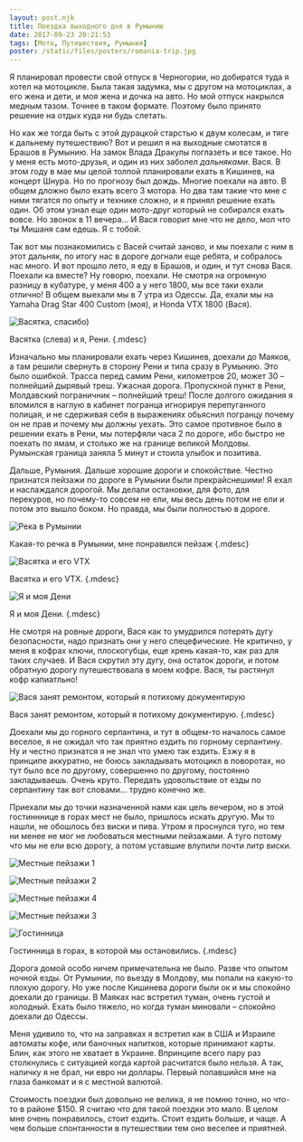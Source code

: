 ```yaml
---
layout: post.njk
title: Поездка выходного дня в Румынию
date: 2017-09-23 20:21:53
tags: [Мото, Путешествия, Румыния]
poster: /static/files/posters/romania-trip.jpg
---
```


Я планировал провести свой отпуск в Черногории, но добиратся туда я хотел на мотоцикле. Была такая задумка, мы с другом на мотоциклах, а его жена и дети, и моя жена и дочка на авто. Но мой отпуск накрылся медным тазом. Точнее в таком формате. Поэтому было принято решение на отдых куда ни будь слетать.

Но как же тогда быть с этой дурацкой старстью к двум колесам, и тяге к дальнему путешествию? Вот и решил я на выходные смотатся в Брашов в Румынию. На замок Влада Дракулы поглазеть и все такое. Но у меня есть мото-друзья, и один из них заболел *дальняками*. Вася. В этом году в мае мы целой толпой планировали ехать в Кишинев, на концерт Шнура. Но по прогнозу был дождь. Многие поехали на авто. В общем дложно было ехать всего 3 мотора. Но два там такие что мне с ними тягатся по опыту и технике сложно, и я принял решение ехать один. Об этом узнал еще один мото-друг который не собирался ехать вовсе. Но звонок в 11 вечера... И Вася говорит мне что не дело, мол что ты Мишаня сам едешь. Я с тобой.

Так вот мы познакомились с Васей считай заново, и мы поехали с ним в этот дальняк, по итогу нас в дороге догнали еще ребята, и собралось нас много. И вот прошло лето, я еду в Брашов, и один, и тут снова Вася. Поехали ка вместе? Ну говорю, поехали. Не смотря на огромную разницу в кубатуре, у меня 400 а у него 1800, мы все таки ехали отлично! В общем выехали мы в 7 утра из Одессы. Да, ехали мы на Yamaha Drag Star 400 Custom (моя), и Honda VTX 1800 (Вася).

![Васятка, спасибо)](/static/files/articles/romania-trip/IMG_2017-09-09_165541.jpg)

Васятка (слева) и я, Рени.
{.mdesc}

Изначально мы планировали ехать через Кишинев, доехали до Маяков, а там решили свернуть в сторону Рени и типа сразу в Румынию. Это было ошибкой. Трасса перед самим Рени, километров 20, может 30 – полнейший дырявый треш. Ужасная дорога. Пропускной пункт в Рени, Молдавский пограничник – полнейший треш! После долгого ожидания я вломился в наглую в кабинет погранца игнорируя перепуганного полицая, и не сдерживая себя в выражениях обьяснил погранцу почему он не прав и почему мы должны уехать. Это самое противное было в решении ехать в Рени, мы потерфяли часа 2 по дороге, ибо быстро не поехать по ямам, и столько же на границе великой Молдовы. Румынская граница заняла 5 минут и стоила улыбок и позитива.

Дальше, Румыния. Дальше хорошие дороги и спокойствие. Честно признатся пейзажи по дороге в Румынии были прекрайснешими! Я ехал и наслаждался дорогой. Мы делали остановки, для фото, для перекуров, но почему-то совсем не ели, мы весь день потом не ели и потом это вышло боком. Но правда, мы были полностью в дороге.

![Река в Румынии](/static/files/articles/romania-trip/IMG_2017-09-09_171155.jpg)

Какая-то речка в Румынии, мне понравился пейзаж
{.mdesc}

![Васятка и его VTX](/static/files/articles/romania-trip/IMG_2017-09-09_171301.jpg)

Васятка и его VTX.
{.mdesc}

![Я и моя Дени](/static/files/articles/romania-trip/IMG_2017-09-09_171317.jpg)

Я и моя Дени.
{.mdesc}

Не смотря на ровные дороги, Вася как то умудрился потерять дугу безопасности, надо признать они у него спецефические. Не критично, у меня в кофрах ключи, плоскогубцы, еще хрень какая-то, как раз для таких случаев. И Вася скрутил эту дугу, она остаток дороги, и потом обратную дорогу путешествовала в моем кофре. Вася, ты растянул кофр капиатльно!

![Вася занят ремонтом, который я потихому документирую](/static/files/articles/romania-trip/IMG_2017-09-09_172150.jpg)

Вася занят ремонтом, который я потихому документирую.
{.mdesc}

Доехали мы до горного серпантина, и тут в общем-то началось самое веселое, я не ожидал что так приятно ездить по горному серпантину. Ну и честно признатся я не знал что умею так ездить. Езжу я в принципе аккуратно, не боюсь закладывать мотоцикл в поворотах, но тут было все по другому, совершенно по другому, постоянно закладываешь. Очень круто. Передать удовольствие от езды по серпантину так вот словами... трудно конечно же.

Приехали мы до точки назначенной нами как цель вечером, но в этой гостинннице в горах мест не было, пришлось искать другую. Мы то нашли, не обошлось без виски и пива. Утром я проснулся туго, но тем ни менее не мог не любоваться местными пейзажами. А туго потому что мы не ели всю дорогу, а потом уставшие влупили почти литр виски.

![Местные пейзажи 1](/static/files/articles/romania-trip/IMG_2017-09-10_113020.jpg)

![Местные пейзажи 2](/static/files/articles/romania-trip/IMG_2017-09-10_113029.jpg)

![Местные пейзажи 4](/static/files/articles/romania-trip/IMG_2017-09-10_134728.jpg)

![Местные пейзажи 3](/static/files/articles/romania-trip/IMG_2017-09-10_124847.jpg)

![Гостинница](/static/files/articles/romania-trip/IMG_2017-09-10_140134.jpg)

Гостинница в горах, в которой мы остановились.
{.mdesc}

Дорога домой особо ничем примечательна не было. Разве что опытом ночной езды. От Румынии, по вьезду в Молдову, мы попали на какую-то плохую дорогу. Но уже после Кишинева дороги были ок и мы спокойно доехали до границы. В Маяках нас встретил туман, очень густой и холодный. Ехать было тяжело, но когда туман миновали – спокойно доехали до Одессы.

Меня удивило то, что на заправках я встретил как в США и Израиле автоматы кофе, или баночных напитков, которые принимают карты. Блин, как этого не хватает в Украине. Впринципе всего пару раз столкнулись с ситуацией когда картой расчитатся было нельзя. А так, наличку я не брал, ни евро ни доллары. Первый попавшийся мне на глаза банкомат и я с местной валютой.

Стоимость поездки был довольно не велика, я не помню точно, но что-то в районе $150. Я считаю что для такой поездки это мало. В целом мне очень понравилось, стоит ездить. Стоит ездить больше, и чаще. А чем больше спонтанности в путешествии тем оно веселее и приятней.
